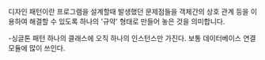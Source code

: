 디자인 패턴이란 프로그램을 설계할때 발생했던 문제점들을 객체간의 상호 관계 등을 이용하여 해결할 수 있도록 하나의 '규약' 형태로 만들어 놓은 것을 의미합니다.

-싱글톤 패턴
하나의 클래스에 오직 하나의 인스턴스만 가진다. 보통 데이터베이스 연결 모듈에 많이 쓰인다.